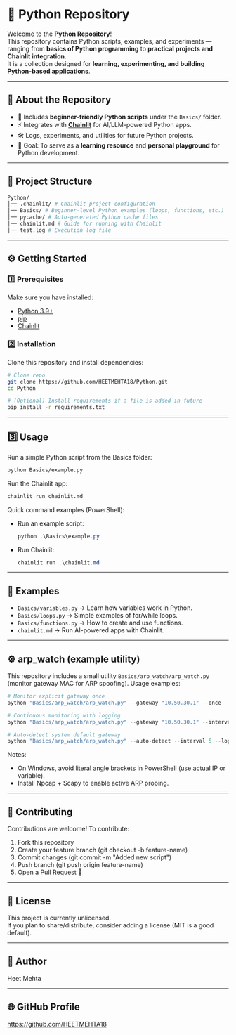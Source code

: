 <!-- filepath: e:\Heet\Python\README.md -->
# 🐍 Python Repository

Welcome to the **Python Repository**!  
This repository contains Python scripts, examples, and experiments — ranging from **basics of Python programming** to **practical projects and Chainlit integration**.  
It is a collection designed for **learning, experimenting, and building Python-based applications**.

---

## 🚀 About the Repository
- 📘 Includes **beginner-friendly Python scripts** under the `Basics/` folder.  
- ⚡ Integrates with **[Chainlit](https://docs.chainlit.io/)** for AI/LLM-powered Python apps.  
- 🛠 Logs, experiments, and utilities for future Python projects.  
- 🎯 Goal: To serve as a **learning resource** and **personal playground** for Python development.

---

## 📂 Project Structure

```bash
Python/
│── .chainlit/ # Chainlit project configuration
│── Basics/ # Beginner-level Python examples (loops, functions, etc.)
│── pycache/ # Auto-generated Python cache files
│── chainlit.md # Guide for running with Chainlit
│── test.log # Execution log file
```

---

## ⚙️ Getting Started

### 1️⃣ Prerequisites
Make sure you have installed:
- [Python 3.9+](https://www.python.org/downloads/)
- [pip](https://pip.pypa.io/en/stable/installation/)
- [Chainlit](https://docs.chainlit.io/)

### 2️⃣ Installation
Clone this repository and install dependencies:

```bash
# Clone repo
git clone https://github.com/HEETMEHTA18/Python.git
cd Python

# (Optional) Install requirements if a file is added in future
pip install -r requirements.txt
```

---

## 3️⃣ Usage

Run a simple Python script from the Basics folder:

```bash
python Basics/example.py
```

Run the Chainlit app:

```bash
chainlit run chainlit.md
```

Quick command examples (PowerShell):

- Run an example script:
  ```powershell
  python .\Basics\example.py
  ```

- Run Chainlit:
  ```powershell
  chainlit run .\chainlit.md
  ```

---

## 📖 Examples

- `Basics/variables.py` → Learn how variables work in Python.  
- `Basics/loops.py` → Simple examples of for/while loops.  
- `Basics/functions.py` → How to create and use functions.  
- `chainlit.md` → Run AI-powered apps with Chainlit.

---

## ⚙️ arp_watch (example utility)

This repository includes a small utility `Basics/arp_watch/arp_watch.py` (monitor gateway MAC for ARP spoofing). Usage examples:

```powershell
# Monitor explicit gateway once
python "Basics/arp_watch/arp_watch.py" --gateway "10.50.30.1" --once

# Continuous monitoring with logging
python "Basics/arp_watch/arp_watch.py" --gateway "10.50.30.1" --interval 5 --log arp_watch.log

# Auto-detect system default gateway
python "Basics/arp_watch/arp_watch.py" --auto-detect --interval 5 --log arp_watch.log
```

Notes:
- On Windows, avoid literal angle brackets in PowerShell (use actual IP or variable).
- Install Npcap + Scapy to enable active ARP probing.


---

## 🤝 Contributing

Contributions are welcome! To contribute:

1. Fork this repository  
2. Create your feature branch (git checkout -b feature-name)  
3. Commit changes (git commit -m "Added new script")  
4. Push branch (git push origin feature-name)  
5. Open a Pull Request 🎉

---

## 📜 License

This project is currently unlicensed.  
If you plan to share/distribute, consider adding a license (MIT is a good default).

---

## 👤 Author

Heet Mehta

---

## 🌐 GitHub Profile

https://github.com/HEETMEHTA18

<!--

